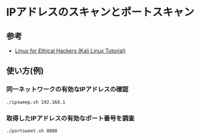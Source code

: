 # IPアドレスのスキャンとポートスキャン

## 参考

- [Linux for Ethical Hackers (Kali Linux Tutorial)](https://www.youtube.com/watch?v=lZAoFs75_cs)

## 使い方(例)

### 同一ネットワークの有効なIPアドレスの確認

    ./ipsweep.sh 192.168.1

### 取得したIPアドレスの有効なポート番号を調査

    ./portsweet.sh 8080